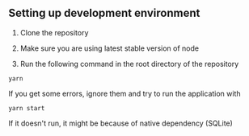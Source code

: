## Setting up development environment

1. Clone the repository

2. Make sure you are using latest stable version of node

3. Run the following command in the root directory of the repository

```
yarn
```

If you get some errors, ignore them and try to run the application with

```
yarn start
```

If it doesn't run, it might be because of native dependency (SQLite)
